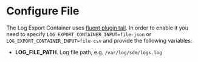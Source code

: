 # Configure File

The Log Export Container uses [fluent plugin tail](https://docs.fluentd.org/input/tail).
In order to enable it you need to specify `LOG_EXPORT_CONTAINER_INPUT=file-json` or `LOG_EXPORT_CONTAINER_INPUT=file-csv` and provide the following variables:

- **LOG_FILE_PATH**. Log file path, e.g. `/var/log/sdm/logs.log`

